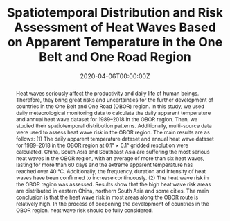 ---
title: "Spatiotemporal Distribution and Risk Assessment of Heat Waves Based on Apparent Temperature in the One Belt and One Road Region"
authors:
- admin
- Cong Yin
- Fei Yang
- Juanle Wang
- Yexing Ye
author_notes:
- "Equal contribution"
- "Equal contribution"
date: "2020-04-06T00:00:00Z"
doi: "https://doi.org/10.3390/rs12071174"

# Schedule page publish date (NOT publication's date).
publishDate: "2020-04-08T00:00:00Z"

# Publication type.
# Accepts a single type but formatted as a YAML list (for Hugo requirements).
# Enter a publication type from the CSL standard.
publication_types: ["article-journal"]

# Publication name and optional abbreviated publication name.
publication: "*Remote Sensing*"
publication_short: ""

abstract: 'Heat waves seriously affect the productivity and daily life of human beings. Therefore, they bring great risks and uncertainties for the further development of countries in the One Belt and One Road (OBOR) region. In this study, we used daily meteorological monitoring data to calculate the daily apparent temperature and annual heat wave dataset for 1989–2018 in the OBOR region. Then, we studied their spatiotemporal distribution patterns. Additionally, multi-source data were used to assess heat wave risk in the OBOR region. The main results are as follows: (1) The daily apparent temperature dataset and annual heat wave dataset for 1989–2018 in the OBOR region at 0.1° × 0.1° gridded resolution were calculated. China, South Asia and Southeast Asia are suffering the most serious heat waves in the OBOR region, with an average of more than six heat waves, lasting for more than 60 days and the extreme apparent temperature has reached over 40 °C. Additionally, the frequency, duration and intensity of heat waves have been confirmed to increase continuously. (2) The heat wave risk in the OBOR region was assessed. Results show that the high heat wave risk areas are distributed in eastern China, northern South Asia and some cities. The main conclusion is that the heat wave risk in most areas along the OBOR route is relatively high. In the process of deepening the development of countries in the OBOR region, heat wave risk should be fully considered.'

# Summary. An optional shortened abstract.
summary: 

tags:
- 热浪
- 体感温度
- 风险评估
featured: true

# links:
# - name: ""
#   url: ""
url_pdf: 'uploads/journal-article-202004-heatwave.pdf'
url_code: ''
url_dataset: ''
url_poster: ''
url_project: ''
url_slides: ''
url_source: ''
url_video: ''

# Featured image
# To use, add an image named `featured.jpg/png` to your page's folder. 
image:
  caption: 'Heat wave risk assessment'
  focal_point: ""
  preview_only: false

# Associated Projects (optional).
#   Associate this publication with one or more of your projects.
#   Simply enter your project's folder or file name without extension.
#   E.g. `internal-project` references `content/project/internal-project/index.md`.
#   Otherwise, set `projects: []`.
projects: []

# Slides (optional).
#   Associate this publication with Markdown slides.
#   Simply enter your slide deck's filename without extension.
#   E.g. `slides: "example"` references `content/slides/example/index.md`.
#   Otherwise, set `slides: ""`.
slides: example
---